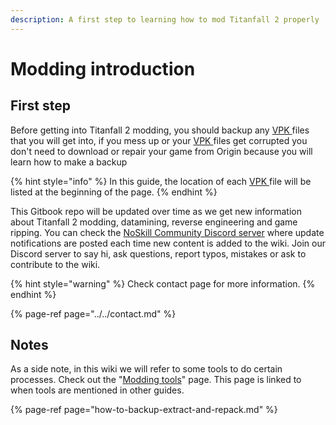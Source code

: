```yaml
---
description: A first step to learning how to mod Titanfall 2 properly
---
```


# Modding introduction

## First step

Before getting into Titanfall 2 modding, you should backup any [VPK ](../../documentation/file-format/vpk-valve-pak-file.md)files that you will get into, if you mess up or your [VPK ](../../documentation/file-format/vpk-valve-pak-file.md)files get corrupted you don't need to download or repair your game from Origin because you will learn how to make a backup

{% hint style="info" %}
In this guide, the location of each [VPK ](../../documentation/file-format/vpk-valve-pak-file.md)file will be listed at the beginning of the page.
{% endhint %}

This Gitbook repo will be updated over time as we get new information about Titanfall 2 modding, datamining, reverse engineering and game ripping. You can check the [NoSkill Community Discord server](https://discordapp.com/invite/sEgmTKg) where update notifications are posted each time new content is added to the wiki. Join our Discord server to say hi, ask questions, report typos, mistakes or ask to contribute to the wiki.

{% hint style="warning" %}
Check contact page for more information.
{% endhint %}

{% page-ref page="../../contact.md" %}

## Notes

As a side note, in this wiki we will refer to some tools to do certain processes. Check out the "[Modding tools](https://noskill.gitbook.io/titanfall2/how-to-start-modding/modding-tools)" page. This page is linked to when tools are mentioned in other guides.

{% page-ref page="how-to-backup-extract-and-repack.md" %}

